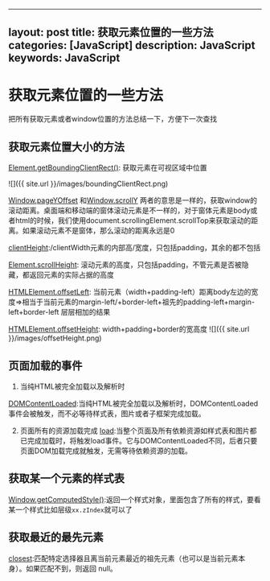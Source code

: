 <!--
 * @Author: your name
 * @Date: 2020-11-06 16:29:41
 * @LastEditTime: 2020-11-25 15:01:00
 * @LastEditors: your name
 * @Description: In User Settings Edit
 * @FilePath: /sunseekers.github.io/_posts/blog/2020-01-28-window.md
-->
---
layout: post
title: 获取元素位置的一些方法
categories: [JavaScript]
description: JavaScript
keywords: JavaScript
---

# 获取元素位置的一些方法
把所有获取元素或者window位置的方法总结一下，方便下一次查找

## 获取元素位置大小的方法

[Element.getBoundingClientRect()](https://developer.mozilla.org/en-US/docs/Web/API/Element/getBoundingClientRect): 获取元素在可视区域中位置

![]({{ site.url }}/images/boundingClientRect.png)


[Window.pageYOffset](https://developer.mozilla.org/en-US/docs/Web/API/Window/pageYOffset) 和[Window.scrollY](https://developer.mozilla.org/en-US/docs/Web/API/Window/scrollY) 两者的意思是一样的，获取window的滚动距离。桌面端和移动端的窗体滚动元素是不一样的，对于窗体元素是body或者html的时候，我们使用document.scrollingElement.scrollTop来获取滚动的距离。如果滚动元素不是窗体，那么滚动的距离永远是0

[clientHeight](https://developer.mozilla.org/en-US/docs/Web/API/Element/clientHeight):/clientWidth元素的内部高/宽度，只包括padding，其余的都不包括

[Element.scrollHeight](https://developer.mozilla.org/en-US/docs/Web/API/Element/scrollHeight): 滚动元素的高度，只包括padding，不管元素是否被隐藏，都返回元素的实际占据的高度

[HTMLElement.offsetLeft](https://developer.mozilla.org/en-US/docs/Web/API/HTMLElement/offsetLeft): 当前元素（width+padding-left）距离body左边的宽度=>相当于当前元素的margin-left/+border-left+祖先的padding-left+margin-left+border-left 层层相加的结果

[HTMLElement.offsetHeight](https://developer.mozilla.org/en-US/docs/Web/API/HTMLElement/offsetHeight): width+padding+border的宽高度
![]({{ site.url }}/images/offsetHeight.png)

## 页面加载的事件
1. 当纯HTML被完全加载以及解析时

[DOMContentLoaded](https://developer.mozilla.org/zh-CN/docs/Web/API/Document/DOMContentLoaded_event):当纯HTML被完全加载以及解析时，DOMContentLoaded 事件会被触发，而不必等待样式表，图片或者子框架完成加载。

2. 页面所有的资源加载完成
[load](https://developer.mozilla.org/zh-CN/docs/Web/Events/load):当整个页面及所有依赖资源如样式表和图片都已完成加载时，将触发load事件。它与DOMContentLoaded不同，后者只要页面DOM加载完成就触发，无需等待依赖资源的加载。

## 获取某一个元素的样式表
[Window.getComputedStyle()](https://developer.mozilla.org/zh-CN/docs/Web/API/Window/getComputedStyle):返回一个样式对象，里面包含了所有的样式，要看某一个样式比如层级`xx.zIndex`就可以了

## 获取最近的最先元素
[closest](https://developer.mozilla.org/zh-CN/docs/Web/API/Element/closest):匹配特定选择器且离当前元素最近的祖先元素（也可以是当前元素本身）。如果匹配不到，则返回 null。
